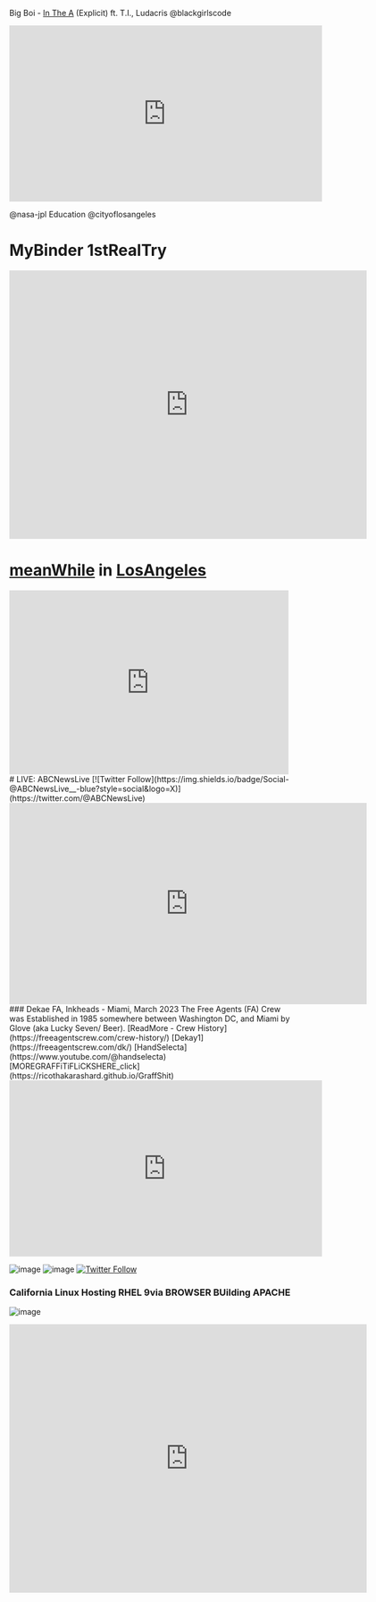 Big Boi - [In The A](https://www.facebook.com/permalink.php?story_fbid=pfbid02ptgQFwkQMM31fr7tsKPDzknD38knpDu8wGmoaL2QMy4naVDvoUPbU5Ac71fH3KLUl&id=100084464911565) (Explicit) ft. T.I., Ludacris
@blackgirlscode 
<iframe width="560" height="315" src="https://www.youtube.com/embed/ROlKx7PG6sY?si=cE2haXa7ddcQ-QVh" title="YouTube video player" frameborder="0" allow="accelerometer; autoplay; clipboard-write; encrypted-media; gyroscope; picture-in-picture; web-share" referrerpolicy="strict-origin-when-cross-origin" allowfullscreen></iframe>
 
 @nasa-jpl Education @cityoflosangeles
# MyBinder 1stRealTry 
 <iframe src="https://archive.org/embed/screen-recording-2025-04-26-12.15.05-pm" width="640" height="480" frameborder="0" webkitallowfullscreen="true" mozallowfullscreen="true" allowfullscreen></iframe>
 
# [meanWhile](https://lacity.gov/government/city-hall-locations) in [LosAngeles](https://lacounty.gov/)
<iframe src="https://www.facebook.com/plugins/post.php?href=https%3A%2F%2Fwww.facebook.com%2Fpermalink.php%3Fstory_fbid%3Dpfbid0iqnimzggvxavW86bodh7noWhBHbrXMrR11mtZYxUSYCsbmu6CmM358CBQuZRg4G5l%26id%3D100084464911565&show_text=true&width=500" width="500" height="329" style="border:none;overflow:hidden" scrolling="no" frameborder="0" allowfullscreen="true" allow="autoplay; clipboard-write; encrypted-media; picture-in-picture; web-share"></iframe>
# LIVE: ABCNewsLive
[![Twitter Follow](https://img.shields.io/badge/Social-@ABCNewsLive__-blue?style=social&logo=X)](https://twitter.com/@ABCNewsLive)
<iframe width="640" height="360" src="https://abcnews.go.com/video/embed?id=abc_live11" allowfullscreen frameborder="0"></iframe>
### Dekae FA, Inkheads - Miami, March 2023
The Free Agents (FA) Crew was Established in 1985 somewhere between Washington DC, and Miami by Glove (aka Lucky Seven/ Beer). [ReadMore - Crew History](https://freeagentscrew.com/crew-history/) 
[Dekay1](https://freeagentscrew.com/dk/) 
[HandSelecta](https://www.youtube.com/@handselecta) [MOREGRAFFiTiFLiCKSHERE_click](https://ricothakarashard.github.io/GraffShit)
<iframe width="560" height="315" src="https://www.youtube.com/embed/Zg9H7urB3kk?si=yt9OXbAafnD1ytir" title="YouTube video player" frameborder="0" allow="accelerometer; autoplay; clipboard-write; encrypted-media; gyroscope; picture-in-picture; web-share" referrerpolicy="strict-origin-when-cross-origin" allowfullscreen></iframe>

![image](https://github.com/user-attachments/assets/3619d12a-46fd-4cd5-88ac-2d4c718c7605)
![image](https://github.com/user-attachments/assets/05f60caa-008a-44f2-8296-0bfbfd2a2f8d)
[![Twitter Follow](https://img.shields.io/badge/Social-@ABCNewsLive__-blue?style=social&logo=X)](https://twitter.com/@ABCNewsLive)
### California Linux Hosting RHEL 9via BROWSER BUilding APACHE

![image](https://github.com/user-attachments/assets/fa6a8d37-5700-4e9a-8ec6-f4bc9f2266a6)
<iframe src="https://archive.org/embed/CaliforniaLinuxHostingRHEL9viaBROWSER_BUildingAPACHE" width="640" height="480" frameborder="0" webkitallowfullscreen="true" mozallowfullscreen="true" allowfullscreen></iframe>

